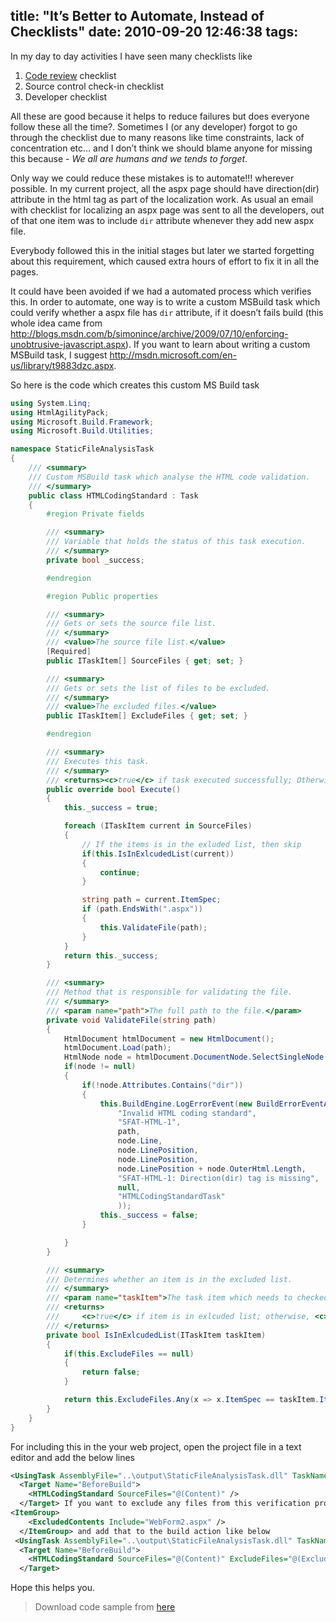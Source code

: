title: "It’s Better to Automate, Instead of Checklists"
date: 2010-09-20 12:46:38
tags:
---

In my day to day activities I have seen many checklists like

1. [Code review](http://en.wikipedia.org/wiki/Code_review) checklist
2. Source control check-in checklist
2. Developer checklist

All these are good because it helps to reduce failures but does everyone follow these all the time?. Sometimes I (or any developer) forgot to go through the checklist due to many reasons like time constraints, lack of concentration etc… and I don’t think we should blame anyone for missing this because - *We all are humans and we tends to forget*.

Only way we could reduce these mistakes is to automate!!! wherever possible. In my current project, all the aspx page should have direction(dir) attribute in the html tag as part of the localization work. As usual an email with  checklist for localizing an aspx page was sent to all the developers, out of that one item was to include `dir` attribute whenever they add new aspx file.

Everybody followed this in the initial stages but later we started forgetting about this requirement, which caused extra hours of effort to fix it in all the pages.

It could have been avoided if we had a automated process which verifies this. In order to automate, one way is to write a custom MSBuild task which could verify whether a aspx file has `dir` attribute, if it doesn’t fails build (this whole idea came from http://blogs.msdn.com/b/simonince/archive/2009/07/10/enforcing-unobtrusive-javascript.aspx). If you want to learn about writing a custom MSBuild task, I suggest http://msdn.microsoft.com/en-us/library/t9883dzc.aspx.

So here is the  code which creates this custom MS Build task

```cs
using System.Linq;
using HtmlAgilityPack;
using Microsoft.Build.Framework;
using Microsoft.Build.Utilities;

namespace StaticFileAnalysisTask
{
    /// <summary>
    /// Custom MSBuild task which analyse the HTML code validation.
    /// </summary>
    public class HTMLCodingStandard : Task
    {
        #region Private fields

        /// <summary>
        /// Variable that holds the status of this task execution.
        /// </summary>
        private bool _success;

        #endregion

        #region Public properties

        /// <summary>
        /// Gets or sets the source file list.
        /// </summary>
        /// <value>The source file list.</value>
        [Required]
        public ITaskItem[] SourceFiles { get; set; }

        /// <summary>
        /// Gets or sets the list of files to be excluded.
        /// </summary>
        /// <value>The excluded files.</value>
        public ITaskItem[] ExcludeFiles { get; set; }

        #endregion

        /// <summary>
        /// Executes this task.
        /// </summary>
        /// <returns><c>true</c> if task executed successfully; Otherwise, <c>false</c>.</returns>
        public override bool Execute()
        {
            this._success = true;

            foreach (ITaskItem current in SourceFiles)
            {
                // If the items is in the exluded list, then skip
                if(this.IsInExlcudedList(current))
                {
                    continue;
                }

                string path = current.ItemSpec;
                if (path.EndsWith(".aspx"))
                {
                    this.ValidateFile(path);
                }
            }
            return this._success;
        }

        /// <summary>
        /// Method that is responsible for validating the file.
        /// </summary>
        /// <param name="path">The full path to the file.</param>
        private void ValidateFile(string path)
        {
            HtmlDocument htmlDocument = new HtmlDocument();
            htmlDocument.Load(path);
            HtmlNode node = htmlDocument.DocumentNode.SelectSingleNode("//html");
            if(node != null)
            {
                if(!node.Attributes.Contains("dir"))
                {
                    this.BuildEngine.LogErrorEvent(new BuildErrorEventArgs(
                        "Invalid HTML coding standard",
                        "SFAT-HTML-1",
                        path,
                        node.Line,
                        node.LinePosition,
                        node.LinePosition,
                        node.LinePosition + node.OuterHtml.Length,
                        "SFAT-HTML-1: Direction(dir) tag is missing",
                        null,
                        "HTMLCodingStandardTask"
                        ));
                    this._success = false;
                }

            }
        }

        /// <summary>
        /// Determines whether an item is in the excluded list.
        /// </summary>
        /// <param name="taskItem">The task item which needs to checked.</param>
        /// <returns>
        ///     <c>true</c> if item is in exlcuded list; otherwise, <c>false</c>.
        /// </returns>
        private bool IsInExlcudedList(ITaskItem taskItem)
        {
            if(this.ExcludeFiles == null)
            {
                return false;
            }

            return this.ExcludeFiles.Any(x => x.ItemSpec == taskItem.ItemSpec);
        }
    }
}
```

For including this in the your web project, open the project file in a text editor and add the below lines

```xml
<UsingTask AssemblyFile="..\output\StaticFileAnalysisTask.dll" TaskName="HTMLCodingStandard" />
  <Target Name="BeforeBuild">
    <HTMLCodingStandard SourceFiles="@(Content)" />
  </Target> If you want to exclude any files from this verification process, then define an ItemGroup
<ItemGroup>
    <ExcludedContents Include="WebForm2.aspx" />
  </ItemGroup> and add that to the build action like below
 <UsingTask AssemblyFile="..\output\StaticFileAnalysisTask.dll" TaskName="HTMLCodingStandard" />
  <Target Name="BeforeBuild">
    <HTMLCodingStandard SourceFiles="@(Content)" ExcludeFiles="@(ExcludedContents)" />
  </Target>
```
Hope this helps you.

> Download code sample from [here](http://cdn.rajeeshcv.com/download/TestWebApplication.zip)

